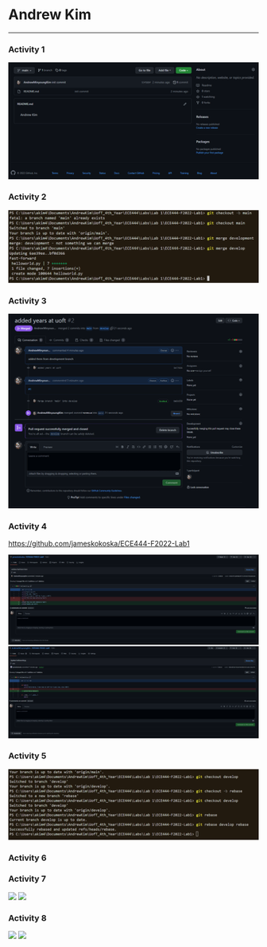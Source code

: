 # Andrew Kim
------

### Activity 1
![](images/act1snap.PNG)

### Activity 2
![](images/act2snap.PNG)

### Activity 3
![](images/act3snap.PNG)

### Activity 4
https://github.com/jameskokoska/ECE444-F2022-Lab1

![](images/act4snap_james.PNG)
![](images/act4snap_me.PNG)

### Activity 5
![](images/act5snap.PNG)

### Activity 6


### Activity 7
![](images/act)
![](images/act)

### Activity 8
![](images/act)
![](images/act)

